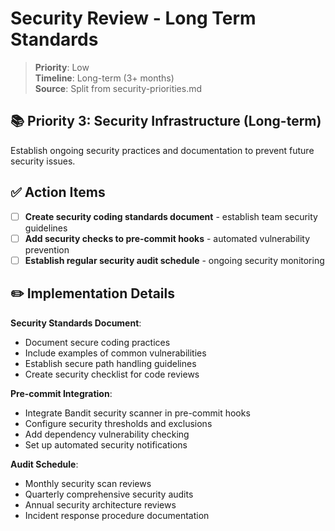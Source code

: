 # Security Review - Long Term Standards

> **Priority**: Low  
> **Timeline**: Long-term (3+ months)  
> **Source**: Split from security-priorities.md

## 📚 Priority 3: Security Infrastructure (Long-term)

Establish ongoing security practices and documentation to prevent future security issues.

## ✅ Action Items

- [ ] **Create security coding standards document** - establish team security guidelines
- [ ] **Add security checks to pre-commit hooks** - automated vulnerability prevention  
- [ ] **Establish regular security audit schedule** - ongoing security monitoring

## ✏️ Implementation Details

**Security Standards Document**:
- Document secure coding practices
- Include examples of common vulnerabilities
- Establish secure path handling guidelines
- Create security checklist for code reviews

**Pre-commit Integration**:
- Integrate Bandit security scanner in pre-commit hooks
- Configure security thresholds and exclusions
- Add dependency vulnerability checking
- Set up automated security notifications

**Audit Schedule**:
- Monthly security scan reviews
- Quarterly comprehensive security audits
- Annual security architecture reviews
- Incident response procedure documentation